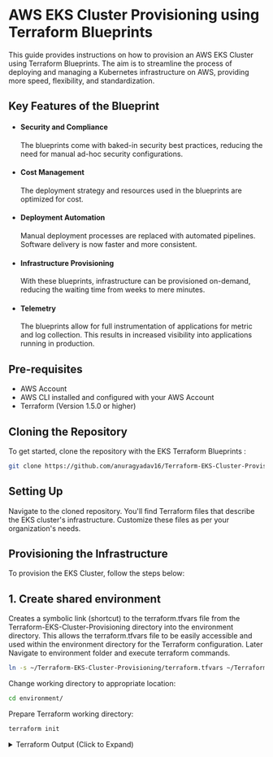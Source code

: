# AWS EKS Cluster Provisioning using Terraform Blueprints

This guide provides instructions on how to provision an AWS EKS Cluster using Terraform Blueprints. The aim is to streamline the process of deploying and managing a Kubernetes infrastructure on AWS, providing more speed, flexibility, and standardization.


## Key Features of the Blueprint

- #### Security and Compliance
    The blueprints come with baked-in security best practices, reducing the need for manual ad-hoc security configurations.

- #### Cost Management
    The deployment strategy and resources used in the blueprints are optimized for cost.

- #### Deployment Automation
    Manual deployment processes are replaced with automated pipelines. Software delivery is now faster and more consistent.

- #### Infrastructure Provisioning
    With these blueprints, infrastructure can be provisioned on-demand, reducing the waiting time from weeks to mere minutes.

- #### Telemetry
    The blueprints allow for full instrumentation of applications for metric and log collection. This results in increased visibility into applications running in production.


## Pre-requisites

- AWS Account
- AWS CLI installed and configured with your AWS Account
- Terraform (Version 1.5.0 or higher)


## Cloning the Repository
To get started, clone the repository with the EKS Terraform Blueprints :

```bash
git clone https://github.com/anuragyadav16/Terraform-EKS-Cluster-Provisioning.git
```

## Setting Up
Navigate to the cloned repository. You'll find Terraform files that describe the EKS cluster's infrastructure. Customize these files as per your organization's needs.

## Provisioning the Infrastructure
To provision the EKS Cluster, follow the steps below:

## 1. Create shared environment

Creates a symbolic link (shortcut) to the terraform.tfvars file from the Terraform-EKS-Cluster-Provisioning directory into the environment directory. This allows the terraform.tfvars file to be easily accessible and used within the environment directory for the Terraform configuration. Later Navigate to environment folder and execute terraform commands.

```bash
ln -s ~/Terraform-EKS-Cluster-Provisioning/terraform.tfvars ~/Terraform-EKS-Cluster-Provisioning/environment/terraform.tfvars
```

Change working directory to appropriate location:
```bash
cd environment/
```

Prepare Terraform working directory:
```bash
terraform init
```

<details>
  <summary>Terraform Output (Click to Expand)</summary>

  ```bash

    (base) anuragyadav@Anurags-MBP environment % terraform init

    Initializing the backend...
    Initializing modules...
    Downloading registry.terraform.io/terraform-aws-modules/vpc/aws 5.0.0 for vpc...
    - vpc in .terraform/modules/vpc

    Initializing provider plugins...
    - Finding hashicorp/aws versions matching ">= 5.0.0, ~> 5.7"...
    - Finding hashicorp/random versions matching "~> 3.5"...
    - Installing hashicorp/aws v5.7.0...
    - Installed hashicorp/aws v5.7.0 (signed by HashiCorp)
    - Installing hashicorp/random v3.5.1...
    - Installed hashicorp/random v3.5.1 (signed by HashiCorp)

    Terraform has created a lock file .terraform.lock.hcl to record the provider
    selections it made above. Include this file in your version control repository
    so that Terraform can guarantee to make the same selections by default when
    you run "terraform init" in the future.

    Terraform has been successfully initialized!

    You may now begin working with Terraform. Try running "terraform plan" to see
    any changes that are required for your infrastructure. All Terraform commands
    should now work.

    If you ever set or change modules or backend configuration for Terraform,
    rerun this command to reinitialize your working directory. If you forget, other
    commands will detect it and remind you to do so if necessary.
    (base) anuragyadav@Anurags-MBP environment %

</details>
```

Simulate infrastructure changes:
```bash
terraform plan
```

<details>
  <summary>Terraform Output (Click to Expand)</summary>

(base) anuragyadav@Anurags-MBP environment % terraform plan
data.aws_availability_zones.available: Reading...
data.aws_availability_zones.available: Read complete after 0s [id=us-east-1]

Terraform used the selected providers to generate the following execution plan. Resource actions are indicated with the following symbols:
  + create

Terraform will perform the following actions:

  # aws_secretsmanager_secret.argocd will be created
  + resource "aws_secretsmanager_secret" "argocd" {
      + arn                            = (known after apply)
      + force_overwrite_replica_secret = false
      + id                             = (known after apply)
      + name                           = "argocd-admin-secret.eks-blueprint"
      + name_prefix                    = (known after apply)
      + policy                         = (known after apply)
      + recovery_window_in_days        = 0
      + tags_all                       = (known after apply)
    }

  # aws_secretsmanager_secret_version.argocd will be created
  + resource "aws_secretsmanager_secret_version" "argocd" {
      + arn            = (known after apply)
      + id             = (known after apply)
      + secret_id      = (known after apply)
      + secret_string  = (sensitive value)
      + version_id     = (known after apply)
      + version_stages = (known after apply)
    }

  # random_password.argocd will be created
  + resource "random_password" "argocd" {
      + bcrypt_hash      = (sensitive value)
      + id               = (known after apply)
      + length           = 16
      + lower            = true
      + min_lower        = 0
      + min_numeric      = 0
      + min_special      = 0
      + min_upper        = 0
      + number           = true
      + numeric          = true
      + override_special = "!#$%&*()-_=+[]{}<>:?"
      + result           = (sensitive value)
      + special          = true
      + upper            = true
    }

  # module.vpc.aws_default_network_acl.this[0] will be created
  + resource "aws_default_network_acl" "this" {
      + arn                    = (known after apply)
      + default_network_acl_id = (known after apply)
      + id                     = (known after apply)
      + owner_id               = (known after apply)
      + tags                   = {
          + "Blueprint"  = "eks-blueprint"
          + "GithubRepo" = "github.com/aws-ia/terraform-aws-eks-blueprints"
          + "Name"       = "eks-blueprint-default"
        }
      + tags_all               = {
          + "Blueprint"  = "eks-blueprint"
          + "GithubRepo" = "github.com/aws-ia/terraform-aws-eks-blueprints"
          + "Name"       = "eks-blueprint-default"
        }
      + vpc_id                 = (known after apply)

      + egress {
          + action          = "allow"
          + from_port       = 0
          + ipv6_cidr_block = "::/0"
          + protocol        = "-1"
          + rule_no         = 101
          + to_port         = 0
        }
      + egress {
          + action     = "allow"
          + cidr_block = "0.0.0.0/0"
          + from_port  = 0
          + protocol   = "-1"
          + rule_no    = 100
          + to_port    = 0
        }

      + ingress {
          + action          = "allow"
          + from_port       = 0
          + ipv6_cidr_block = "::/0"
          + protocol        = "-1"
          + rule_no         = 101
          + to_port         = 0
        }
      + ingress {
          + action     = "allow"
          + cidr_block = "0.0.0.0/0"
          + from_port  = 0
          + protocol   = "-1"
          + rule_no    = 100
          + to_port    = 0
        }
    }

  # module.vpc.aws_default_route_table.default[0] will be created
  + resource "aws_default_route_table" "default" {
      + arn                    = (known after apply)
      + default_route_table_id = (known after apply)
      + id                     = (known after apply)
      + owner_id               = (known after apply)
      + route                  = (known after apply)
      + tags                   = {
          + "Blueprint"  = "eks-blueprint"
          + "GithubRepo" = "github.com/aws-ia/terraform-aws-eks-blueprints"
          + "Name"       = "eks-blueprint-default"
        }
      + tags_all               = {
          + "Blueprint"  = "eks-blueprint"
          + "GithubRepo" = "github.com/aws-ia/terraform-aws-eks-blueprints"
          + "Name"       = "eks-blueprint-default"
        }
      + vpc_id                 = (known after apply)

      + timeouts {
          + create = "5m"
          + update = "5m"
        }
    }

  # module.vpc.aws_default_security_group.this[0] will be created
  + resource "aws_default_security_group" "this" {
      + arn                    = (known after apply)
      + description            = (known after apply)
      + egress                 = (known after apply)
      + id                     = (known after apply)
      + ingress                = (known after apply)
      + name                   = (known after apply)
      + name_prefix            = (known after apply)
      + owner_id               = (known after apply)
      + revoke_rules_on_delete = false
      + tags                   = {
          + "Blueprint"  = "eks-blueprint"
          + "GithubRepo" = "github.com/aws-ia/terraform-aws-eks-blueprints"
          + "Name"       = "eks-blueprint-default"
        }
      + tags_all               = {
          + "Blueprint"  = "eks-blueprint"
          + "GithubRepo" = "github.com/aws-ia/terraform-aws-eks-blueprints"
          + "Name"       = "eks-blueprint-default"
        }
      + vpc_id                 = (known after apply)
    }

  # module.vpc.aws_eip.nat[0] will be created
  + resource "aws_eip" "nat" {
      + allocation_id        = (known after apply)
      + association_id       = (known after apply)
      + carrier_ip           = (known after apply)
      + customer_owned_ip    = (known after apply)
      + domain               = "vpc"
      + id                   = (known after apply)
      + instance             = (known after apply)
      + network_border_group = (known after apply)
      + network_interface    = (known after apply)
      + private_dns          = (known after apply)
      + private_ip           = (known after apply)
      + public_dns           = (known after apply)
      + public_ip            = (known after apply)
      + public_ipv4_pool     = (known after apply)
      + tags                 = {
          + "Blueprint"  = "eks-blueprint"
          + "GithubRepo" = "github.com/aws-ia/terraform-aws-eks-blueprints"
          + "Name"       = "eks-blueprint-us-east-1a"
        }
      + tags_all             = {
          + "Blueprint"  = "eks-blueprint"
          + "GithubRepo" = "github.com/aws-ia/terraform-aws-eks-blueprints"
          + "Name"       = "eks-blueprint-us-east-1a"
        }
      + vpc                  = (known after apply)
    }

  # module.vpc.aws_internet_gateway.this[0] will be created
  + resource "aws_internet_gateway" "this" {
      + arn      = (known after apply)
      + id       = (known after apply)
      + owner_id = (known after apply)
      + tags     = {
          + "Blueprint"  = "eks-blueprint"
          + "GithubRepo" = "github.com/aws-ia/terraform-aws-eks-blueprints"
          + "Name"       = "eks-blueprint"
        }
      + tags_all = {
          + "Blueprint"  = "eks-blueprint"
          + "GithubRepo" = "github.com/aws-ia/terraform-aws-eks-blueprints"
          + "Name"       = "eks-blueprint"
        }
      + vpc_id   = (known after apply)
    }

  # module.vpc.aws_nat_gateway.this[0] will be created
  + resource "aws_nat_gateway" "this" {
      + allocation_id        = (known after apply)
      + association_id       = (known after apply)
      + connectivity_type    = "public"
      + id                   = (known after apply)
      + network_interface_id = (known after apply)
      + private_ip           = (known after apply)
      + public_ip            = (known after apply)
      + subnet_id            = (known after apply)
      + tags                 = {
          + "Blueprint"  = "eks-blueprint"
          + "GithubRepo" = "github.com/aws-ia/terraform-aws-eks-blueprints"
          + "Name"       = "eks-blueprint-us-east-1a"
        }
      + tags_all             = {
          + "Blueprint"  = "eks-blueprint"
          + "GithubRepo" = "github.com/aws-ia/terraform-aws-eks-blueprints"
          + "Name"       = "eks-blueprint-us-east-1a"
        }
    }

  # module.vpc.aws_route.private_nat_gateway[0] will be created
  + resource "aws_route" "private_nat_gateway" {
      + destination_cidr_block = "0.0.0.0/0"
      + id                     = (known after apply)
      + instance_id            = (known after apply)
      + instance_owner_id      = (known after apply)
      + nat_gateway_id         = (known after apply)
      + network_interface_id   = (known after apply)
      + origin                 = (known after apply)
      + route_table_id         = (known after apply)
      + state                  = (known after apply)

      + timeouts {
          + create = "5m"
        }
    }

  # module.vpc.aws_route.public_internet_gateway[0] will be created
  + resource "aws_route" "public_internet_gateway" {
      + destination_cidr_block = "0.0.0.0/0"
      + gateway_id             = (known after apply)
      + id                     = (known after apply)
      + instance_id            = (known after apply)
      + instance_owner_id      = (known after apply)
      + network_interface_id   = (known after apply)
      + origin                 = (known after apply)
      + route_table_id         = (known after apply)
      + state                  = (known after apply)

      + timeouts {
          + create = "5m"
        }
    }

  # module.vpc.aws_route_table.private[0] will be created
  + resource "aws_route_table" "private" {
      + arn              = (known after apply)
      + id               = (known after apply)
      + owner_id         = (known after apply)
      + propagating_vgws = (known after apply)
      + route            = (known after apply)
      + tags             = {
          + "Blueprint"  = "eks-blueprint"
          + "GithubRepo" = "github.com/aws-ia/terraform-aws-eks-blueprints"
          + "Name"       = "eks-blueprint-private"
        }
      + tags_all         = {
          + "Blueprint"  = "eks-blueprint"
          + "GithubRepo" = "github.com/aws-ia/terraform-aws-eks-blueprints"
          + "Name"       = "eks-blueprint-private"
        }
      + vpc_id           = (known after apply)
    }

  # module.vpc.aws_route_table.public[0] will be created
  + resource "aws_route_table" "public" {
      + arn              = (known after apply)
      + id               = (known after apply)
      + owner_id         = (known after apply)
      + propagating_vgws = (known after apply)
      + route            = (known after apply)
      + tags             = {
          + "Blueprint"  = "eks-blueprint"
          + "GithubRepo" = "github.com/aws-ia/terraform-aws-eks-blueprints"
          + "Name"       = "eks-blueprint-public"
        }
      + tags_all         = {
          + "Blueprint"  = "eks-blueprint"
          + "GithubRepo" = "github.com/aws-ia/terraform-aws-eks-blueprints"
          + "Name"       = "eks-blueprint-public"
        }
      + vpc_id           = (known after apply)
    }

  # module.vpc.aws_route_table_association.private[0] will be created
  + resource "aws_route_table_association" "private" {
      + id             = (known after apply)
      + route_table_id = (known after apply)
      + subnet_id      = (known after apply)
    }

  # module.vpc.aws_route_table_association.private[1] will be created
  + resource "aws_route_table_association" "private" {
      + id             = (known after apply)
      + route_table_id = (known after apply)
      + subnet_id      = (known after apply)
    }

  # module.vpc.aws_route_table_association.private[2] will be created
  + resource "aws_route_table_association" "private" {
      + id             = (known after apply)
      + route_table_id = (known after apply)
      + subnet_id      = (known after apply)
    }

  # module.vpc.aws_route_table_association.public[0] will be created
  + resource "aws_route_table_association" "public" {
      + id             = (known after apply)
      + route_table_id = (known after apply)
      + subnet_id      = (known after apply)
    }

  # module.vpc.aws_route_table_association.public[1] will be created
  + resource "aws_route_table_association" "public" {
      + id             = (known after apply)
      + route_table_id = (known after apply)
      + subnet_id      = (known after apply)
    }

  # module.vpc.aws_route_table_association.public[2] will be created
  + resource "aws_route_table_association" "public" {
      + id             = (known after apply)
      + route_table_id = (known after apply)
      + subnet_id      = (known after apply)
    }

  # module.vpc.aws_subnet.private[0] will be created
  + resource "aws_subnet" "private" {
      + arn                                            = (known after apply)
      + assign_ipv6_address_on_creation                = false
      + availability_zone                              = "us-east-1a"
      + availability_zone_id                           = (known after apply)
      + cidr_block                                     = "10.0.40.0/22"
      + enable_dns64                                   = false
      + enable_resource_name_dns_a_record_on_launch    = false
      + enable_resource_name_dns_aaaa_record_on_launch = false
      + id                                             = (known after apply)
      + ipv6_cidr_block_association_id                 = (known after apply)
      + ipv6_native                                    = false
      + map_public_ip_on_launch                        = false
      + owner_id                                       = (known after apply)
      + private_dns_hostname_type_on_launch            = (known after apply)
      + tags                                           = {
          + "Blueprint"                       = "eks-blueprint"
          + "GithubRepo"                      = "github.com/aws-ia/terraform-aws-eks-blueprints"
          + "Name"                            = "eks-blueprint-private-us-east-1a"
          + "kubernetes.io/role/internal-elb" = "1"
        }
      + tags_all                                       = {
          + "Blueprint"                       = "eks-blueprint"
          + "GithubRepo"                      = "github.com/aws-ia/terraform-aws-eks-blueprints"
          + "Name"                            = "eks-blueprint-private-us-east-1a"
          + "kubernetes.io/role/internal-elb" = "1"
        }
      + vpc_id                                         = (known after apply)
    }

  # module.vpc.aws_subnet.private[1] will be created
  + resource "aws_subnet" "private" {
      + arn                                            = (known after apply)
      + assign_ipv6_address_on_creation                = false
      + availability_zone                              = "us-east-1b"
      + availability_zone_id                           = (known after apply)
      + cidr_block                                     = "10.0.44.0/22"
      + enable_dns64                                   = false
      + enable_resource_name_dns_a_record_on_launch    = false
      + enable_resource_name_dns_aaaa_record_on_launch = false
      + id                                             = (known after apply)
      + ipv6_cidr_block_association_id                 = (known after apply)
      + ipv6_native                                    = false
      + map_public_ip_on_launch                        = false
      + owner_id                                       = (known after apply)
      + private_dns_hostname_type_on_launch            = (known after apply)
      + tags                                           = {
          + "Blueprint"                       = "eks-blueprint"
          + "GithubRepo"                      = "github.com/aws-ia/terraform-aws-eks-blueprints"
          + "Name"                            = "eks-blueprint-private-us-east-1b"
          + "kubernetes.io/role/internal-elb" = "1"
        }
      + tags_all                                       = {
          + "Blueprint"                       = "eks-blueprint"
          + "GithubRepo"                      = "github.com/aws-ia/terraform-aws-eks-blueprints"
          + "Name"                            = "eks-blueprint-private-us-east-1b"
          + "kubernetes.io/role/internal-elb" = "1"
        }
      + vpc_id                                         = (known after apply)
    }

  # module.vpc.aws_subnet.private[2] will be created
  + resource "aws_subnet" "private" {
      + arn                                            = (known after apply)
      + assign_ipv6_address_on_creation                = false
      + availability_zone                              = "us-east-1c"
      + availability_zone_id                           = (known after apply)
      + cidr_block                                     = "10.0.48.0/22"
      + enable_dns64                                   = false
      + enable_resource_name_dns_a_record_on_launch    = false
      + enable_resource_name_dns_aaaa_record_on_launch = false
      + id                                             = (known after apply)
      + ipv6_cidr_block_association_id                 = (known after apply)
      + ipv6_native                                    = false
      + map_public_ip_on_launch                        = false
      + owner_id                                       = (known after apply)
      + private_dns_hostname_type_on_launch            = (known after apply)
      + tags                                           = {
          + "Blueprint"                       = "eks-blueprint"
          + "GithubRepo"                      = "github.com/aws-ia/terraform-aws-eks-blueprints"
          + "Name"                            = "eks-blueprint-private-us-east-1c"
          + "kubernetes.io/role/internal-elb" = "1"
        }
      + tags_all                                       = {
          + "Blueprint"                       = "eks-blueprint"
          + "GithubRepo"                      = "github.com/aws-ia/terraform-aws-eks-blueprints"
          + "Name"                            = "eks-blueprint-private-us-east-1c"
          + "kubernetes.io/role/internal-elb" = "1"
        }
      + vpc_id                                         = (known after apply)
    }

  # module.vpc.aws_subnet.public[0] will be created
  + resource "aws_subnet" "public" {
      + arn                                            = (known after apply)
      + assign_ipv6_address_on_creation                = false
      + availability_zone                              = "us-east-1a"
      + availability_zone_id                           = (known after apply)
      + cidr_block                                     = "10.0.0.0/22"
      + enable_dns64                                   = false
      + enable_resource_name_dns_a_record_on_launch    = false
      + enable_resource_name_dns_aaaa_record_on_launch = false
      + id                                             = (known after apply)
      + ipv6_cidr_block_association_id                 = (known after apply)
      + ipv6_native                                    = false
      + map_public_ip_on_launch                        = false
      + owner_id                                       = (known after apply)
      + private_dns_hostname_type_on_launch            = (known after apply)
      + tags                                           = {
          + "Blueprint"              = "eks-blueprint"
          + "GithubRepo"             = "github.com/aws-ia/terraform-aws-eks-blueprints"
          + "Name"                   = "eks-blueprint-public-us-east-1a"
          + "kubernetes.io/role/elb" = "1"
        }
      + tags_all                                       = {
          + "Blueprint"              = "eks-blueprint"
          + "GithubRepo"             = "github.com/aws-ia/terraform-aws-eks-blueprints"
          + "Name"                   = "eks-blueprint-public-us-east-1a"
          + "kubernetes.io/role/elb" = "1"
        }
      + vpc_id                                         = (known after apply)
    }

  # module.vpc.aws_subnet.public[1] will be created
  + resource "aws_subnet" "public" {
      + arn                                            = (known after apply)
      + assign_ipv6_address_on_creation                = false
      + availability_zone                              = "us-east-1b"
      + availability_zone_id                           = (known after apply)
      + cidr_block                                     = "10.0.4.0/22"
      + enable_dns64                                   = false
      + enable_resource_name_dns_a_record_on_launch    = false
      + enable_resource_name_dns_aaaa_record_on_launch = false
      + id                                             = (known after apply)
      + ipv6_cidr_block_association_id                 = (known after apply)
      + ipv6_native                                    = false
      + map_public_ip_on_launch                        = false
      + owner_id                                       = (known after apply)
      + private_dns_hostname_type_on_launch            = (known after apply)
      + tags                                           = {
          + "Blueprint"              = "eks-blueprint"
          + "GithubRepo"             = "github.com/aws-ia/terraform-aws-eks-blueprints"
          + "Name"                   = "eks-blueprint-public-us-east-1b"
          + "kubernetes.io/role/elb" = "1"
        }
      + tags_all                                       = {
          + "Blueprint"              = "eks-blueprint"
          + "GithubRepo"             = "github.com/aws-ia/terraform-aws-eks-blueprints"
          + "Name"                   = "eks-blueprint-public-us-east-1b"
          + "kubernetes.io/role/elb" = "1"
        }
      + vpc_id                                         = (known after apply)
    }

  # module.vpc.aws_subnet.public[2] will be created
  + resource "aws_subnet" "public" {
      + arn                                            = (known after apply)
      + assign_ipv6_address_on_creation                = false
      + availability_zone                              = "us-east-1c"
      + availability_zone_id                           = (known after apply)
      + cidr_block                                     = "10.0.8.0/22"
      + enable_dns64                                   = false
      + enable_resource_name_dns_a_record_on_launch    = false
      + enable_resource_name_dns_aaaa_record_on_launch = false
      + id                                             = (known after apply)
      + ipv6_cidr_block_association_id                 = (known after apply)
      + ipv6_native                                    = false
      + map_public_ip_on_launch                        = false
      + owner_id                                       = (known after apply)
      + private_dns_hostname_type_on_launch            = (known after apply)
      + tags                                           = {
          + "Blueprint"              = "eks-blueprint"
          + "GithubRepo"             = "github.com/aws-ia/terraform-aws-eks-blueprints"
          + "Name"                   = "eks-blueprint-public-us-east-1c"
          + "kubernetes.io/role/elb" = "1"
        }
      + tags_all                                       = {
          + "Blueprint"              = "eks-blueprint"
          + "GithubRepo"             = "github.com/aws-ia/terraform-aws-eks-blueprints"
          + "Name"                   = "eks-blueprint-public-us-east-1c"
          + "kubernetes.io/role/elb" = "1"
        }
      + vpc_id                                         = (known after apply)
    }

  # module.vpc.aws_vpc.this[0] will be created
  + resource "aws_vpc" "this" {
      + arn                                  = (known after apply)
      + cidr_block                           = "10.0.0.0/16"
      + default_network_acl_id               = (known after apply)
      + default_route_table_id               = (known after apply)
      + default_security_group_id            = (known after apply)
      + dhcp_options_id                      = (known after apply)
      + enable_dns_hostnames                 = true
      + enable_dns_support                   = true
      + enable_network_address_usage_metrics = (known after apply)
      + id                                   = (known after apply)
      + instance_tenancy                     = "default"
      + ipv6_association_id                  = (known after apply)
      + ipv6_cidr_block                      = (known after apply)
      + ipv6_cidr_block_network_border_group = (known after apply)
      + main_route_table_id                  = (known after apply)
      + owner_id                             = (known after apply)
      + tags                                 = {
          + "Blueprint"  = "eks-blueprint"
          + "GithubRepo" = "github.com/aws-ia/terraform-aws-eks-blueprints"
          + "Name"       = "eks-blueprint"
        }
      + tags_all                             = {
          + "Blueprint"  = "eks-blueprint"
          + "GithubRepo" = "github.com/aws-ia/terraform-aws-eks-blueprints"
          + "Name"       = "eks-blueprint"
        }
    }

Plan: 26 to add, 0 to change, 0 to destroy.

Changes to Outputs:
  + vpc_id = (known after apply)

──────────────────────────────────────────────────────────────────────────────────────────────────────────────────────────────────────────────────────────────────────────────────────

Note: You didn't use the -out option to save this plan, so Terraform can't guarantee to take exactly these actions if you run "terraform apply" now.
(base) anuragyadav@Anurags-MBP environment %

</details>


Apply changes to infrastructure resources:
```bash
terraform apply -auto-approve
```

<details>
  <summary>Terraform Output (Click to Expand)</summary>

(base) anuragyadav@Anurags-MBP environment % terraform apply -auto-approve
data.aws_availability_zones.available: Reading...
data.aws_availability_zones.available: Read complete after 0s [id=us-east-1]

Terraform used the selected providers to generate the following execution plan. Resource actions are indicated with the following symbols:
  + create

Terraform will perform the following actions:

  # aws_secretsmanager_secret.argocd will be created
  + resource "aws_secretsmanager_secret" "argocd" {
      + arn                            = (known after apply)
      + force_overwrite_replica_secret = false
      + id                             = (known after apply)
      + name                           = "argocd-admin-secret.eks-blueprint"
      + name_prefix                    = (known after apply)
      + policy                         = (known after apply)
      + recovery_window_in_days        = 0
      + tags_all                       = (known after apply)
    }

  # aws_secretsmanager_secret_version.argocd will be created
  + resource "aws_secretsmanager_secret_version" "argocd" {
      + arn            = (known after apply)
      + id             = (known after apply)
      + secret_id      = (known after apply)
      + secret_string  = (sensitive value)
      + version_id     = (known after apply)
      + version_stages = (known after apply)
    }

  # random_password.argocd will be created
  + resource "random_password" "argocd" {
      + bcrypt_hash      = (sensitive value)
      + id               = (known after apply)
      + length           = 16
      + lower            = true
      + min_lower        = 0
      + min_numeric      = 0
      + min_special      = 0
      + min_upper        = 0
      + number           = true
      + numeric          = true
      + override_special = "!#$%&*()-_=+[]{}<>:?"
      + result           = (sensitive value)
      + special          = true
      + upper            = true
    }

  # module.vpc.aws_default_network_acl.this[0] will be created
  + resource "aws_default_network_acl" "this" {
      + arn                    = (known after apply)
      + default_network_acl_id = (known after apply)
      + id                     = (known after apply)
      + owner_id               = (known after apply)
      + tags                   = {
          + "Blueprint"  = "eks-blueprint"
          + "GithubRepo" = "github.com/aws-ia/terraform-aws-eks-blueprints"
          + "Name"       = "eks-blueprint-default"
        }
      + tags_all               = {
          + "Blueprint"  = "eks-blueprint"
          + "GithubRepo" = "github.com/aws-ia/terraform-aws-eks-blueprints"
          + "Name"       = "eks-blueprint-default"
        }
      + vpc_id                 = (known after apply)

      + egress {
          + action          = "allow"
          + from_port       = 0
          + ipv6_cidr_block = "::/0"
          + protocol        = "-1"
          + rule_no         = 101
          + to_port         = 0
        }
      + egress {
          + action     = "allow"
          + cidr_block = "0.0.0.0/0"
          + from_port  = 0
          + protocol   = "-1"
          + rule_no    = 100
          + to_port    = 0
        }

      + ingress {
          + action          = "allow"
          + from_port       = 0
          + ipv6_cidr_block = "::/0"
          + protocol        = "-1"
          + rule_no         = 101
          + to_port         = 0
        }
      + ingress {
          + action     = "allow"
          + cidr_block = "0.0.0.0/0"
          + from_port  = 0
          + protocol   = "-1"
          + rule_no    = 100
          + to_port    = 0
        }
    }

  # module.vpc.aws_default_route_table.default[0] will be created
  + resource "aws_default_route_table" "default" {
      + arn                    = (known after apply)
      + default_route_table_id = (known after apply)
      + id                     = (known after apply)
      + owner_id               = (known after apply)
      + route                  = (known after apply)
      + tags                   = {
          + "Blueprint"  = "eks-blueprint"
          + "GithubRepo" = "github.com/aws-ia/terraform-aws-eks-blueprints"
          + "Name"       = "eks-blueprint-default"
        }
      + tags_all               = {
          + "Blueprint"  = "eks-blueprint"
          + "GithubRepo" = "github.com/aws-ia/terraform-aws-eks-blueprints"
          + "Name"       = "eks-blueprint-default"
        }
      + vpc_id                 = (known after apply)

      + timeouts {
          + create = "5m"
          + update = "5m"
        }
    }

  # module.vpc.aws_default_security_group.this[0] will be created
  + resource "aws_default_security_group" "this" {
      + arn                    = (known after apply)
      + description            = (known after apply)
      + egress                 = (known after apply)
      + id                     = (known after apply)
      + ingress                = (known after apply)
      + name                   = (known after apply)
      + name_prefix            = (known after apply)
      + owner_id               = (known after apply)
      + revoke_rules_on_delete = false
      + tags                   = {
          + "Blueprint"  = "eks-blueprint"
          + "GithubRepo" = "github.com/aws-ia/terraform-aws-eks-blueprints"
          + "Name"       = "eks-blueprint-default"
        }
      + tags_all               = {
          + "Blueprint"  = "eks-blueprint"
          + "GithubRepo" = "github.com/aws-ia/terraform-aws-eks-blueprints"
          + "Name"       = "eks-blueprint-default"
        }
      + vpc_id                 = (known after apply)
    }

  # module.vpc.aws_eip.nat[0] will be created
  + resource "aws_eip" "nat" {
      + allocation_id        = (known after apply)
      + association_id       = (known after apply)
      + carrier_ip           = (known after apply)
      + customer_owned_ip    = (known after apply)
      + domain               = "vpc"
      + id                   = (known after apply)
      + instance             = (known after apply)
      + network_border_group = (known after apply)
      + network_interface    = (known after apply)
      + private_dns          = (known after apply)
      + private_ip           = (known after apply)
      + public_dns           = (known after apply)
      + public_ip            = (known after apply)
      + public_ipv4_pool     = (known after apply)
      + tags                 = {
          + "Blueprint"  = "eks-blueprint"
          + "GithubRepo" = "github.com/aws-ia/terraform-aws-eks-blueprints"
          + "Name"       = "eks-blueprint-us-east-1a"
        }
      + tags_all             = {
          + "Blueprint"  = "eks-blueprint"
          + "GithubRepo" = "github.com/aws-ia/terraform-aws-eks-blueprints"
          + "Name"       = "eks-blueprint-us-east-1a"
        }
      + vpc                  = (known after apply)
    }

  # module.vpc.aws_internet_gateway.this[0] will be created
  + resource "aws_internet_gateway" "this" {
      + arn      = (known after apply)
      + id       = (known after apply)
      + owner_id = (known after apply)
      + tags     = {
          + "Blueprint"  = "eks-blueprint"
          + "GithubRepo" = "github.com/aws-ia/terraform-aws-eks-blueprints"
          + "Name"       = "eks-blueprint"
        }
      + tags_all = {
          + "Blueprint"  = "eks-blueprint"
          + "GithubRepo" = "github.com/aws-ia/terraform-aws-eks-blueprints"
          + "Name"       = "eks-blueprint"
        }
      + vpc_id   = (known after apply)
    }

  # module.vpc.aws_nat_gateway.this[0] will be created
  + resource "aws_nat_gateway" "this" {
      + allocation_id        = (known after apply)
      + association_id       = (known after apply)
      + connectivity_type    = "public"
      + id                   = (known after apply)
      + network_interface_id = (known after apply)
      + private_ip           = (known after apply)
      + public_ip            = (known after apply)
      + subnet_id            = (known after apply)
      + tags                 = {
          + "Blueprint"  = "eks-blueprint"
          + "GithubRepo" = "github.com/aws-ia/terraform-aws-eks-blueprints"
          + "Name"       = "eks-blueprint-us-east-1a"
        }
      + tags_all             = {
          + "Blueprint"  = "eks-blueprint"
          + "GithubRepo" = "github.com/aws-ia/terraform-aws-eks-blueprints"
          + "Name"       = "eks-blueprint-us-east-1a"
        }
    }

  # module.vpc.aws_route.private_nat_gateway[0] will be created
  + resource "aws_route" "private_nat_gateway" {
      + destination_cidr_block = "0.0.0.0/0"
      + id                     = (known after apply)
      + instance_id            = (known after apply)
      + instance_owner_id      = (known after apply)
      + nat_gateway_id         = (known after apply)
      + network_interface_id   = (known after apply)
      + origin                 = (known after apply)
      + route_table_id         = (known after apply)
      + state                  = (known after apply)

      + timeouts {
          + create = "5m"
        }
    }

  # module.vpc.aws_route.public_internet_gateway[0] will be created
  + resource "aws_route" "public_internet_gateway" {
      + destination_cidr_block = "0.0.0.0/0"
      + gateway_id             = (known after apply)
      + id                     = (known after apply)
      + instance_id            = (known after apply)
      + instance_owner_id      = (known after apply)
      + network_interface_id   = (known after apply)
      + origin                 = (known after apply)
      + route_table_id         = (known after apply)
      + state                  = (known after apply)

      + timeouts {
          + create = "5m"
        }
    }

  # module.vpc.aws_route_table.private[0] will be created
  + resource "aws_route_table" "private" {
      + arn              = (known after apply)
      + id               = (known after apply)
      + owner_id         = (known after apply)
      + propagating_vgws = (known after apply)
      + route            = (known after apply)
      + tags             = {
          + "Blueprint"  = "eks-blueprint"
          + "GithubRepo" = "github.com/aws-ia/terraform-aws-eks-blueprints"
          + "Name"       = "eks-blueprint-private"
        }
      + tags_all         = {
          + "Blueprint"  = "eks-blueprint"
          + "GithubRepo" = "github.com/aws-ia/terraform-aws-eks-blueprints"
          + "Name"       = "eks-blueprint-private"
        }
      + vpc_id           = (known after apply)
    }

  # module.vpc.aws_route_table.public[0] will be created
  + resource "aws_route_table" "public" {
      + arn              = (known after apply)
      + id               = (known after apply)
      + owner_id         = (known after apply)
      + propagating_vgws = (known after apply)
      + route            = (known after apply)
      + tags             = {
          + "Blueprint"  = "eks-blueprint"
          + "GithubRepo" = "github.com/aws-ia/terraform-aws-eks-blueprints"
          + "Name"       = "eks-blueprint-public"
        }
      + tags_all         = {
          + "Blueprint"  = "eks-blueprint"
          + "GithubRepo" = "github.com/aws-ia/terraform-aws-eks-blueprints"
          + "Name"       = "eks-blueprint-public"
        }
      + vpc_id           = (known after apply)
    }

  # module.vpc.aws_route_table_association.private[0] will be created
  + resource "aws_route_table_association" "private" {
      + id             = (known after apply)
      + route_table_id = (known after apply)
      + subnet_id      = (known after apply)
    }

  # module.vpc.aws_route_table_association.private[1] will be created
  + resource "aws_route_table_association" "private" {
      + id             = (known after apply)
      + route_table_id = (known after apply)
      + subnet_id      = (known after apply)
    }

  # module.vpc.aws_route_table_association.private[2] will be created
  + resource "aws_route_table_association" "private" {
      + id             = (known after apply)
      + route_table_id = (known after apply)
      + subnet_id      = (known after apply)
    }

  # module.vpc.aws_route_table_association.public[0] will be created
  + resource "aws_route_table_association" "public" {
      + id             = (known after apply)
      + route_table_id = (known after apply)
      + subnet_id      = (known after apply)
    }

  # module.vpc.aws_route_table_association.public[1] will be created
  + resource "aws_route_table_association" "public" {
      + id             = (known after apply)
      + route_table_id = (known after apply)
      + subnet_id      = (known after apply)
    }

  # module.vpc.aws_route_table_association.public[2] will be created
  + resource "aws_route_table_association" "public" {
      + id             = (known after apply)
      + route_table_id = (known after apply)
      + subnet_id      = (known after apply)
    }

  # module.vpc.aws_subnet.private[0] will be created
  + resource "aws_subnet" "private" {
      + arn                                            = (known after apply)
      + assign_ipv6_address_on_creation                = false
      + availability_zone                              = "us-east-1a"
      + availability_zone_id                           = (known after apply)
      + cidr_block                                     = "10.0.40.0/22"
      + enable_dns64                                   = false
      + enable_resource_name_dns_a_record_on_launch    = false
      + enable_resource_name_dns_aaaa_record_on_launch = false
      + id                                             = (known after apply)
      + ipv6_cidr_block_association_id                 = (known after apply)
      + ipv6_native                                    = false
      + map_public_ip_on_launch                        = false
      + owner_id                                       = (known after apply)
      + private_dns_hostname_type_on_launch            = (known after apply)
      + tags                                           = {
          + "Blueprint"                       = "eks-blueprint"
          + "GithubRepo"                      = "github.com/aws-ia/terraform-aws-eks-blueprints"
          + "Name"                            = "eks-blueprint-private-us-east-1a"
          + "kubernetes.io/role/internal-elb" = "1"
        }
      + tags_all                                       = {
          + "Blueprint"                       = "eks-blueprint"
          + "GithubRepo"                      = "github.com/aws-ia/terraform-aws-eks-blueprints"
          + "Name"                            = "eks-blueprint-private-us-east-1a"
          + "kubernetes.io/role/internal-elb" = "1"
        }
      + vpc_id                                         = (known after apply)
    }

  # module.vpc.aws_subnet.private[1] will be created
  + resource "aws_subnet" "private" {
      + arn                                            = (known after apply)
      + assign_ipv6_address_on_creation                = false
      + availability_zone                              = "us-east-1b"
      + availability_zone_id                           = (known after apply)
      + cidr_block                                     = "10.0.44.0/22"
      + enable_dns64                                   = false
      + enable_resource_name_dns_a_record_on_launch    = false
      + enable_resource_name_dns_aaaa_record_on_launch = false
      + id                                             = (known after apply)
      + ipv6_cidr_block_association_id                 = (known after apply)
      + ipv6_native                                    = false
      + map_public_ip_on_launch                        = false
      + owner_id                                       = (known after apply)
      + private_dns_hostname_type_on_launch            = (known after apply)
      + tags                                           = {
          + "Blueprint"                       = "eks-blueprint"
          + "GithubRepo"                      = "github.com/aws-ia/terraform-aws-eks-blueprints"
          + "Name"                            = "eks-blueprint-private-us-east-1b"
          + "kubernetes.io/role/internal-elb" = "1"
        }
      + tags_all                                       = {
          + "Blueprint"                       = "eks-blueprint"
          + "GithubRepo"                      = "github.com/aws-ia/terraform-aws-eks-blueprints"
          + "Name"                            = "eks-blueprint-private-us-east-1b"
          + "kubernetes.io/role/internal-elb" = "1"
        }
      + vpc_id                                         = (known after apply)
    }

  # module.vpc.aws_subnet.private[2] will be created
  + resource "aws_subnet" "private" {
      + arn                                            = (known after apply)
      + assign_ipv6_address_on_creation                = false
      + availability_zone                              = "us-east-1c"
      + availability_zone_id                           = (known after apply)
      + cidr_block                                     = "10.0.48.0/22"
      + enable_dns64                                   = false
      + enable_resource_name_dns_a_record_on_launch    = false
      + enable_resource_name_dns_aaaa_record_on_launch = false
      + id                                             = (known after apply)
      + ipv6_cidr_block_association_id                 = (known after apply)
      + ipv6_native                                    = false
      + map_public_ip_on_launch                        = false
      + owner_id                                       = (known after apply)
      + private_dns_hostname_type_on_launch            = (known after apply)
      + tags                                           = {
          + "Blueprint"                       = "eks-blueprint"
          + "GithubRepo"                      = "github.com/aws-ia/terraform-aws-eks-blueprints"
          + "Name"                            = "eks-blueprint-private-us-east-1c"
          + "kubernetes.io/role/internal-elb" = "1"
        }
      + tags_all                                       = {
          + "Blueprint"                       = "eks-blueprint"
          + "GithubRepo"                      = "github.com/aws-ia/terraform-aws-eks-blueprints"
          + "Name"                            = "eks-blueprint-private-us-east-1c"
          + "kubernetes.io/role/internal-elb" = "1"
        }
      + vpc_id                                         = (known after apply)
    }

  # module.vpc.aws_subnet.public[0] will be created
  + resource "aws_subnet" "public" {
      + arn                                            = (known after apply)
      + assign_ipv6_address_on_creation                = false
      + availability_zone                              = "us-east-1a"
      + availability_zone_id                           = (known after apply)
      + cidr_block                                     = "10.0.0.0/22"
      + enable_dns64                                   = false
      + enable_resource_name_dns_a_record_on_launch    = false
      + enable_resource_name_dns_aaaa_record_on_launch = false
      + id                                             = (known after apply)
      + ipv6_cidr_block_association_id                 = (known after apply)
      + ipv6_native                                    = false
      + map_public_ip_on_launch                        = false
      + owner_id                                       = (known after apply)
      + private_dns_hostname_type_on_launch            = (known after apply)
      + tags                                           = {
          + "Blueprint"              = "eks-blueprint"
          + "GithubRepo"             = "github.com/aws-ia/terraform-aws-eks-blueprints"
          + "Name"                   = "eks-blueprint-public-us-east-1a"
          + "kubernetes.io/role/elb" = "1"
        }
      + tags_all                                       = {
          + "Blueprint"              = "eks-blueprint"
          + "GithubRepo"             = "github.com/aws-ia/terraform-aws-eks-blueprints"
          + "Name"                   = "eks-blueprint-public-us-east-1a"
          + "kubernetes.io/role/elb" = "1"
        }
      + vpc_id                                         = (known after apply)
    }

  # module.vpc.aws_subnet.public[1] will be created
  + resource "aws_subnet" "public" {
      + arn                                            = (known after apply)
      + assign_ipv6_address_on_creation                = false
      + availability_zone                              = "us-east-1b"
      + availability_zone_id                           = (known after apply)
      + cidr_block                                     = "10.0.4.0/22"
      + enable_dns64                                   = false
      + enable_resource_name_dns_a_record_on_launch    = false
      + enable_resource_name_dns_aaaa_record_on_launch = false
      + id                                             = (known after apply)
      + ipv6_cidr_block_association_id                 = (known after apply)
      + ipv6_native                                    = false
      + map_public_ip_on_launch                        = false
      + owner_id                                       = (known after apply)
      + private_dns_hostname_type_on_launch            = (known after apply)
      + tags                                           = {
          + "Blueprint"              = "eks-blueprint"
          + "GithubRepo"             = "github.com/aws-ia/terraform-aws-eks-blueprints"
          + "Name"                   = "eks-blueprint-public-us-east-1b"
          + "kubernetes.io/role/elb" = "1"
        }
      + tags_all                                       = {
          + "Blueprint"              = "eks-blueprint"
          + "GithubRepo"             = "github.com/aws-ia/terraform-aws-eks-blueprints"
          + "Name"                   = "eks-blueprint-public-us-east-1b"
          + "kubernetes.io/role/elb" = "1"
        }
      + vpc_id                                         = (known after apply)
    }

  # module.vpc.aws_subnet.public[2] will be created
  + resource "aws_subnet" "public" {
      + arn                                            = (known after apply)
      + assign_ipv6_address_on_creation                = false
      + availability_zone                              = "us-east-1c"
      + availability_zone_id                           = (known after apply)
      + cidr_block                                     = "10.0.8.0/22"
      + enable_dns64                                   = false
      + enable_resource_name_dns_a_record_on_launch    = false
      + enable_resource_name_dns_aaaa_record_on_launch = false
      + id                                             = (known after apply)
      + ipv6_cidr_block_association_id                 = (known after apply)
      + ipv6_native                                    = false
      + map_public_ip_on_launch                        = false
      + owner_id                                       = (known after apply)
      + private_dns_hostname_type_on_launch            = (known after apply)
      + tags                                           = {
          + "Blueprint"              = "eks-blueprint"
          + "GithubRepo"             = "github.com/aws-ia/terraform-aws-eks-blueprints"
          + "Name"                   = "eks-blueprint-public-us-east-1c"
          + "kubernetes.io/role/elb" = "1"
        }
      + tags_all                                       = {
          + "Blueprint"              = "eks-blueprint"
          + "GithubRepo"             = "github.com/aws-ia/terraform-aws-eks-blueprints"
          + "Name"                   = "eks-blueprint-public-us-east-1c"
          + "kubernetes.io/role/elb" = "1"
        }
      + vpc_id                                         = (known after apply)
    }

  # module.vpc.aws_vpc.this[0] will be created
  + resource "aws_vpc" "this" {
      + arn                                  = (known after apply)
      + cidr_block                           = "10.0.0.0/16"
      + default_network_acl_id               = (known after apply)
      + default_route_table_id               = (known after apply)
      + default_security_group_id            = (known after apply)
      + dhcp_options_id                      = (known after apply)
      + enable_dns_hostnames                 = true
      + enable_dns_support                   = true
      + enable_network_address_usage_metrics = (known after apply)
      + id                                   = (known after apply)
      + instance_tenancy                     = "default"
      + ipv6_association_id                  = (known after apply)
      + ipv6_cidr_block                      = (known after apply)
      + ipv6_cidr_block_network_border_group = (known after apply)
      + main_route_table_id                  = (known after apply)
      + owner_id                             = (known after apply)
      + tags                                 = {
          + "Blueprint"  = "eks-blueprint"
          + "GithubRepo" = "github.com/aws-ia/terraform-aws-eks-blueprints"
          + "Name"       = "eks-blueprint"
        }
      + tags_all                             = {
          + "Blueprint"  = "eks-blueprint"
          + "GithubRepo" = "github.com/aws-ia/terraform-aws-eks-blueprints"
          + "Name"       = "eks-blueprint"
        }
    }

Plan: 26 to add, 0 to change, 0 to destroy.

Changes to Outputs:
  + vpc_id = (known after apply)
random_password.argocd: Creating...
random_password.argocd: Creation complete after 0s [id=none]
aws_secretsmanager_secret.argocd: Creating...
module.vpc.aws_vpc.this[0]: Creating...
aws_secretsmanager_secret.argocd: Creation complete after 0s [id=arn:aws:secretsmanager:us-east-1:605137147419:secret:argocd-admin-secret.eks-blueprint-5emQ1U]
aws_secretsmanager_secret_version.argocd: Creating...
aws_secretsmanager_secret_version.argocd: Creation complete after 1s [id=arn:aws:secretsmanager:us-east-1:605137147419:secret:argocd-admin-secret.eks-blueprint-5emQ1U|5501AAA8-9B46-4C6C-956B-9207918CFB61]
module.vpc.aws_vpc.this[0]: Still creating... [10s elapsed]
module.vpc.aws_vpc.this[0]: Creation complete after 11s [id=vpc-00fe7f8b8b6a53690]
module.vpc.aws_default_route_table.default[0]: Creating...
module.vpc.aws_default_security_group.this[0]: Creating...
module.vpc.aws_route_table.private[0]: Creating...
module.vpc.aws_internet_gateway.this[0]: Creating...
module.vpc.aws_subnet.private[2]: Creating...
module.vpc.aws_subnet.public[2]: Creating...
module.vpc.aws_subnet.public[0]: Creating...
module.vpc.aws_subnet.private[0]: Creating...
module.vpc.aws_subnet.private[1]: Creating...
module.vpc.aws_default_network_acl.this[0]: Creating...
module.vpc.aws_internet_gateway.this[0]: Creation complete after 1s [id=igw-0dbfd66d7ab8ef839]
module.vpc.aws_subnet.public[1]: Creating...
module.vpc.aws_subnet.private[2]: Creation complete after 1s [id=subnet-065398681c6222d5b]
module.vpc.aws_subnet.private[1]: Creation complete after 1s [id=subnet-020e4dcf4ccf59a31]
module.vpc.aws_route_table.private[0]: Creation complete after 1s [id=rtb-08769cb1d3e2b548a]
module.vpc.aws_route_table.public[0]: Creating...
module.vpc.aws_eip.nat[0]: Creating...
module.vpc.aws_default_route_table.default[0]: Creation complete after 1s [id=rtb-0c3481ec75386e708]
module.vpc.aws_subnet.public[2]: Creation complete after 1s [id=subnet-01b5f3a786179359f]
module.vpc.aws_subnet.private[0]: Creation complete after 1s [id=subnet-053e24148d93d54fe]
module.vpc.aws_route_table_association.private[0]: Creating...
module.vpc.aws_route_table_association.private[1]: Creating...
module.vpc.aws_route_table_association.private[2]: Creating...
module.vpc.aws_subnet.public[0]: Creation complete after 1s [id=subnet-01ef9a47fd7310fca]
module.vpc.aws_eip.nat[0]: Creation complete after 1s [id=eipalloc-0b953f1a1e68c35e9]
module.vpc.aws_subnet.public[1]: Creation complete after 1s [id=subnet-0ecc3c7a16831a3b8]
module.vpc.aws_nat_gateway.this[0]: Creating...
module.vpc.aws_route_table.public[0]: Creation complete after 1s [id=rtb-03d3b23a24dd56785]
module.vpc.aws_route_table_association.public[0]: Creating...
module.vpc.aws_route_table_association.public[2]: Creating...
module.vpc.aws_route_table_association.public[1]: Creating...
module.vpc.aws_route.public_internet_gateway[0]: Creating...
module.vpc.aws_default_security_group.this[0]: Creation complete after 2s [id=sg-0026a0050f0bd467e]
module.vpc.aws_default_network_acl.this[0]: Creation complete after 2s [id=acl-00e5891fe23843b93]
module.vpc.aws_route_table_association.private[1]: Creation complete after 1s [id=rtbassoc-0dd8c93c2e496fed7]
module.vpc.aws_route_table_association.public[2]: Creation complete after 0s [id=rtbassoc-05e98d2692447e564]
module.vpc.aws_route_table_association.public[0]: Creation complete after 0s [id=rtbassoc-0ff78212627f2ed4b]
module.vpc.aws_route_table_association.public[1]: Creation complete after 0s [id=rtbassoc-0792fedc4c2872e6e]
module.vpc.aws_route_table_association.private[2]: Creation complete after 1s [id=rtbassoc-0751e67c79d844cfd]
module.vpc.aws_route_table_association.private[0]: Creation complete after 1s [id=rtbassoc-0cadda902dca61386]
module.vpc.aws_nat_gateway.this[0]: Still creating... [10s elapsed]
module.vpc.aws_route.public_internet_gateway[0]: Still creating... [10s elapsed]
module.vpc.aws_nat_gateway.this[0]: Still creating... [20s elapsed]
module.vpc.aws_route.public_internet_gateway[0]: Still creating... [20s elapsed]
module.vpc.aws_route.public_internet_gateway[0]: Creation complete after 20s [id=r-rtb-03d3b23a24dd567851080289494]
module.vpc.aws_nat_gateway.this[0]: Still creating... [30s elapsed]
module.vpc.aws_nat_gateway.this[0]: Still creating... [40s elapsed]
module.vpc.aws_nat_gateway.this[0]: Still creating... [50s elapsed]
module.vpc.aws_nat_gateway.this[0]: Still creating... [1m0s elapsed]
module.vpc.aws_nat_gateway.this[0]: Still creating... [1m10s elapsed]
module.vpc.aws_nat_gateway.this[0]: Still creating... [1m20s elapsed]
module.vpc.aws_nat_gateway.this[0]: Still creating... [1m30s elapsed]
module.vpc.aws_nat_gateway.this[0]: Still creating... [1m40s elapsed]
module.vpc.aws_nat_gateway.this[0]: Creation complete after 1m45s [id=nat-02505ddf23106012f]
module.vpc.aws_route.private_nat_gateway[0]: Creating...
module.vpc.aws_route.private_nat_gateway[0]: Creation complete after 1s [id=r-rtb-08769cb1d3e2b548a1080289494]

Apply complete! Resources: 26 added, 0 changed, 0 destroyed.

Outputs:

vpc_id = "vpc-00fe7f8b8b6a53690"
(base) anuragyadav@Anurags-MBP environment %

<details>

## Contributing
Contributions, issues and feature requests are welcome!

## License
Distributed under the MIT License. See LICENSE for more information.